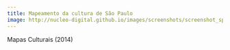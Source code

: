 ```yaml
---
title: Mapeamento da cultura de São Paulo
image: http://nucleo-digital.github.io/images/screenshots/screenshot_spcultura.png
---
```


Mapas Culturais (2014)
